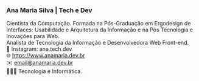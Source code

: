 ### Ana Maria Silva | Tech e Dev
Cientista da Computação. Formada na Pós-Graduação em Ergodesign de Interfaces: Usabilidade e Arquitetura da Informação e na Pós Tecnologia e Inovações para Web.<br>
Analista de Tecnologia da Informação e Desenvolvedora Web Front-end.<br>
🔗 Instagram: ana.tech.dev<br>
🌐 https://www.anamaria.dev.br<br>
✉️ email@anamaria.dev.br<br>
👩🏽‍💻 Tecnologia e Informática.<br>


<!--
**anamariasilva/anamariasilva** is a ✨ _special_ ✨ repository because its `README.md` (this file) appears on your GitHub profile.
Vi
Here are some ideas to get you started:

- 🔭 I’m currently working on ...
- 🌱 I’m currently learning ...
- 👯 I’m looking to collaborate on ...
- 🤔 I’m looking for help with ...
- 💬 Ask me about ...
- 📫 How to reach me: ...
- 😄 Pronouns: ...
- ⚡ Fun fact: ...
-->
